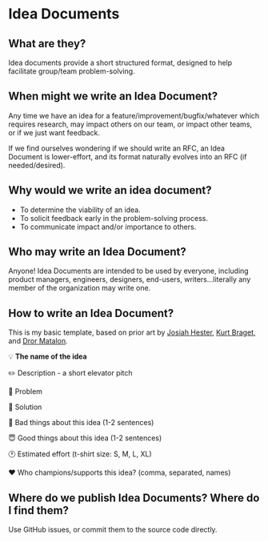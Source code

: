 # Idea Documents

## What are they?

Idea documents provide a short structured format, designed to help facilitate group/team problem-solving.

## When might we write an Idea Document?

Any time we have an idea for a feature/improvement/bugfix/whatever which requires research, may impact others on our team, or impact other teams, or if we just want feedback.

If we find ourselves wondering if we should write an RFC, an Idea Document is lower-effort, and its format naturally evolves into an RFC (if needed/desired).

## Why would we write an idea document?

- To determine the viability of an idea.
- To solicit feedback early in the problem-solving process.
- To communicate impact and/or importance to others.

## Who may write an Idea Document?

Anyone! Idea Documents are intended to be used by everyone, including product managers, engineers, designers, end-users, writers…literally any member of the organization may write one.

## How to write an Idea Document?

This is my basic template, based on prior art by [Josiah Hester](https://josiahhester.com/cpsc462_682/deliverable1_example1.pdf "https://josiahhester.com/cpsc462_682/deliverable1_example1.pdf"), [Kurt Braget](https://paper.dropbox.com/doc/The-Awesome-Idea-Template-JD0zJytnLIWqSkfoG0msf "https://paper.dropbox.com/doc/The-Awesome-Idea-Template-JD0zJytnLIWqSkfoG0msf"), and [Dror Matalon](https://github.com/drorva).

💡 **The name of the idea**

✏️ Description - a short elevator pitch

💩 Problem

🎉 Solution 

👿 Bad things about this idea (1-2 sentences)

😇 Good things about this idea (1-2 sentences)

🕐 Estimated effort (t-shirt size: S, M, L, XL)

❤️ Who champions/supports this idea? (comma, separated, names)

## Where do we publish Idea Documents? Where do I find them?

Use GitHub issues, or commit them to the source code directly.
<!--stackedit_data:
eyJoaXN0b3J5IjpbLTQ0NTgzODQ2MywxMTkwOTg0ODIsLTEwMT
E2ODYyNDUsLTExNDIxNjMwMTEsMjU2MTQ2NTQ0XX0=
-->